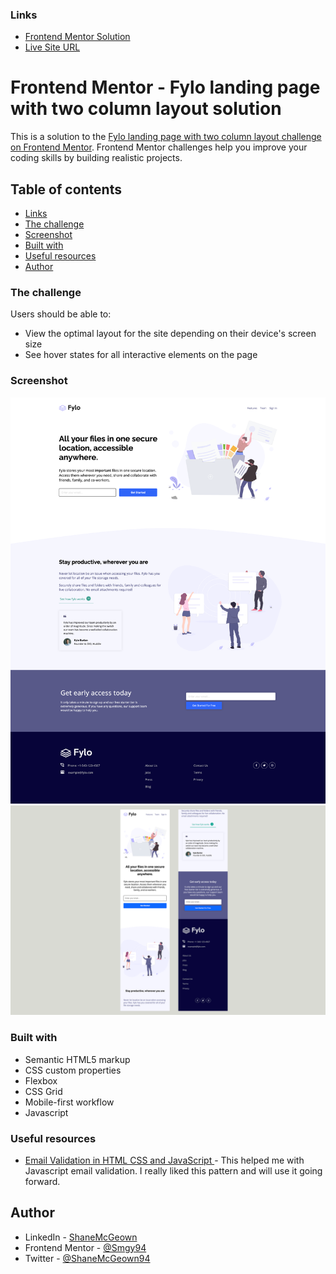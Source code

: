 ### Links

- [Frontend Mentor Solution](https://www.frontendmentor.io/solutions/fylo-landing-page-with-two-column-layout-VSjrTvh_kq#comment-63a0ed8ea0148959371c8868)
- [Live Site URL](https://smgy94.github.io/frontend-mentor-fylo-landing-page-with-two-column-layout/)

# Frontend Mentor - Fylo landing page with two column layout solution

This is a solution to the [Fylo landing page with two column layout challenge on Frontend Mentor](https://www.frontendmentor.io/challenges/fylo-landing-page-with-two-column-layout-5ca5ef041e82137ec91a50f5). Frontend Mentor challenges help you improve your coding skills by building realistic projects.

## Table of contents

- [Links](#links)
- [The challenge](#the-challenge)
- [Screenshot](#screenshot)
- [Built with](#built-with)
- [Useful resources](#useful-resources)
- [Author](#author)

### The challenge

Users should be able to:

- View the optimal layout for the site depending on their device's screen size
- See hover states for all interactive elements on the page

### Screenshot

![](./design/screenshot-01.png)
![](./design/screenshot-02.png)

### Built with

- Semantic HTML5 markup
- CSS custom properties
- Flexbox
- CSS Grid
- Mobile-first workflow
- Javascript

### Useful resources

- [Email Validation in HTML CSS and JavaScript ](https://www.codinglabweb.com/2021/07/Email-Validation-in-HTML-CSS-JavaScript.html) - This helped me with Javascript email validation. I really liked this pattern and will use it going forward.

## Author

- LinkedIn - [ShaneMcGeown](https://www.linkedin.com/in/shanemcgeown)
- Frontend Mentor - [@Smgy94](https://www.frontendmentor.io/profile/Smgy94)
- Twitter - [@ShaneMcGeown94](https://twitter.com/ShaneMcGeown94)
